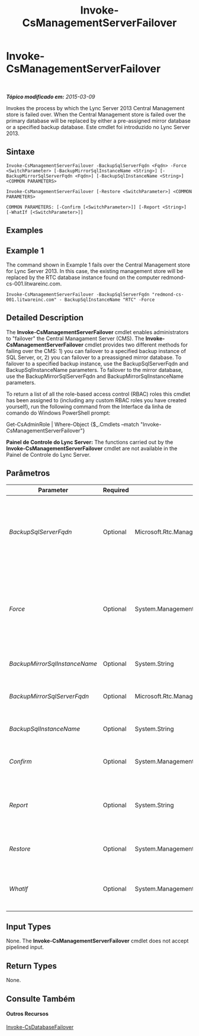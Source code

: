 ﻿---
title: Invoke-CsManagementServerFailover
TOCTitle: Invoke-CsManagementServerFailover
ms:assetid: 060ab02a-1267-4b35-bc2b-6a4a35616be0
ms:mtpsurl: https://technet.microsoft.com/pt-br/library/JJ204647(v=OCS.15)
ms:contentKeyID: 49305750
ms.date: 05/19/2016
mtps_version: v=OCS.15
ms.translationtype: HT
---

# Invoke-CsManagementServerFailover

 

_**Tópico modificado em:** 2015-03-09_

Invokes the process by which the Lync Server 2013 Central Management store is failed over. When the Central Management store is failed over the primary database will be replaced by either a pre-assigned mirror database or a specified backup database. Este cmdlet foi introduzido no Lync Server 2013.

## Sintaxe

    Invoke-CsManagementServerFailover -BackupSqlServerFqdn <Fqdn> -Force <SwitchParameter> [-BackupMirrorSqlInstanceName <String>] [-BackupMirrorSqlServerFqdn <Fqdn>] [-BackupSqlInstanceName <String>] <COMMON PARAMETERS>

    Invoke-CsManagementServerFailover [-Restore <SwitchParameter>] <COMMON PARAMETERS>

    COMMON PARAMETERS: [-Confirm [<SwitchParameter>]] [-Report <String>] [-WhatIf [<SwitchParameter>]]

## Examples

## Example 1

The command shown in Example 1 fails over the Central Management store for Lync Server 2013. In this case, the existing management store will be replaced by the RTC database instance found on the computer redmond-cs-001.litwareinc.com.

    Invoke-CsManagementServerFailover -BackupSqlServerFqdn "redmond-cs-001.litwareinc.com" - BackupSqlInstanceName "RTC" -Force

## Detailed Description

The **Invoke-CsManagementServerFailover** cmdlet enables administrators to "failover" the Central Managament Server (CMS). The **Invoke-CsManagementServerFailover** cmdlet provides two different methods for failing over the CMS: 1) you can failover to a specified backup instance of SQL Server, or, 2) you can failover to a preassigned mirror database. To failover to a specified backup instance, use the BackupSqlServerFqdn and BackupSqlInstanceName parameters. To failover to the mirror database, use the BackupMirrorSqlServerFqdn and BackupMirrorSqlInstanceName parameters.

To return a list of all the role-based access control (RBAC) roles this cmdlet has been assigned to (including any custom RBAC roles you have created yourself), run the following command from the Interface da linha de comando do Windows PowerShell prompt:

Get-CsAdminRole | Where-Object {$\_.Cmdlets –match "Invoke-CsManagementServerFailover"}

**Painel de Controle do Lync Server:** The functions carried out by the **Invoke-CsManagementServerFailover** cmdlet are not available in the Painel de Controle do Lync Server.

## Parâmetros


<table>
<colgroup>
<col style="width: 25%" />
<col style="width: 25%" />
<col style="width: 25%" />
<col style="width: 25%" />
</colgroup>
<thead>
<tr class="header">
<th>Parameter</th>
<th>Required</th>
<th>Type</th>
<th>Description</th>
</tr>
</thead>
<tbody>
<tr class="odd">
<td><p><em>BackupSqlServerFqdn</em></p></td>
<td><p>Optional</p></td>
<td><p>Microsoft.Rtc.Management.Deploy.Fqdn</p></td>
<td><p>Fully qualified domain name of the computer hosting the SQL Server backup database. This parameter is required if you are running the <strong>Invoke-CsManagementServerFailover</strong> cmdlet in disaster recovery mode.</p></td>
</tr>
<tr class="even">
<td><p><em>Force</em></p></td>
<td><p>Optional</p></td>
<td><p>System.Management.Automation.SwitchParameter</p></td>
<td><p>Suppresses the display of any non-fatal error message that might occur when running the command. This parameter is required if you are running the <strong>Invoke-CsManagementServerFailover</strong> cmdlet in disaster recovery mode.</p></td>
</tr>
<tr class="odd">
<td><p><em>BackupMirrorSqlInstanceName</em></p></td>
<td><p>Optional</p></td>
<td><p>System.String</p></td>
<td><p>SQL Server instance for the mirror database.</p></td>
</tr>
<tr class="even">
<td><p><em>BackupMirrorSqlServerFqdn</em></p></td>
<td><p>Optional</p></td>
<td><p>Microsoft.Rtc.Management.Deploy.Fqdn</p></td>
<td><p>Fully qualified domain name of the computer hosting the SQL Server mirror database.</p></td>
</tr>
<tr class="odd">
<td><p><em>BackupSqlInstanceName</em></p></td>
<td><p>Optional</p></td>
<td><p>System.String</p></td>
<td><p>SQL Server instance for the backup database.</p></td>
</tr>
<tr class="even">
<td><p><em>Confirm</em></p></td>
<td><p>Optional</p></td>
<td><p>System.Management.Automation.SwitchParameter</p></td>
<td><p>Prompts you for confirmation before executing the command.</p></td>
</tr>
<tr class="odd">
<td><p><em>Report</em></p></td>
<td><p>Optional</p></td>
<td><p>System.String</p></td>
<td><p>Enables you to specify a file path for the log file created when the cmdlet runs. For example: -Report &quot;C:\Logs\CMSFailover.html&quot;</p></td>
</tr>
<tr class="even">
<td><p><em>Restore</em></p></td>
<td><p>Optional</p></td>
<td><p>System.Management.Automation.SwitchParameter</p></td>
<td><p>When specified, restores the existing Central Management Server database.</p></td>
</tr>
<tr class="odd">
<td><p><em>WhatIf</em></p></td>
<td><p>Optional</p></td>
<td><p>System.Management.Automation.SwitchParameter</p></td>
<td><p>Describes what would happen if you executed the command without actually executing the command.</p></td>
</tr>
</tbody>
</table>


## Input Types

None. The **Invoke-CsManagementServerFailover** cmdlet does not accept pipelined input.

## Return Types

None.

## Consulte Também

#### Outros Recursos

[Invoke-CsDatabaseFailover](invoke-csdatabasefailover.md)

